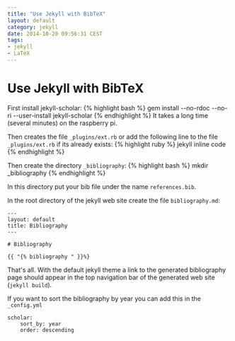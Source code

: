```yaml
---
title: "Use Jekyll with BibTeX"
layout: default
category: jekyll
date: 2014-10-20 09:56:31 CEST
tags:
- jekyll
- LaTeX
---
```


# Use Jekyll with BibTeX

First install jekyll-scholar:
{% highlight bash %}
gem install --no-rdoc --no-ri --user-install jekyll-scholar
{% endhighlight %}
It takes a long time (several minutes) on the raspberry pi.

Then creates the file `_plugins/ext.rb` or add the following line to the file `_plugins/ext.rb` if its already exists:
{% highlight ruby %}
jekyll inline code
{% endhighlight %}

Then create the directory `_bibliography`:
{% highlight bash %}
mkdir _bibliography
{% endhighlight %}

In this directory put your bib file under the name `references.bib`.

In the root directory of the jekyll web site create the file `bibliography.md`:

    ---
    layout: default
    title: Bibliography
    ---

    # Bibliography

    {{ "{% bibliography " }}%}

That's all.
With the default jekyll theme a link to the generated bibliography page should appear in the top navigation bar of the generated web site (`jekyll build`).

If you want to sort the bibliography by year you can add this in the `_config.yml`

    scholar:
        sort_by: year
        order: descending
